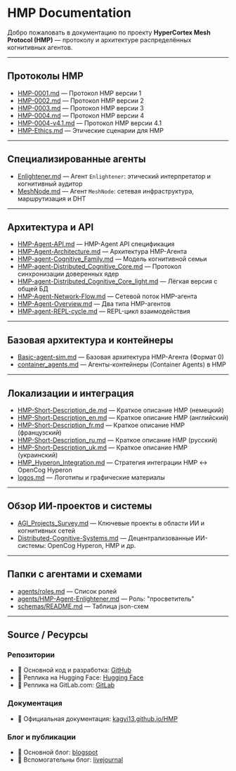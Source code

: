 # HMP Documentation

Добро пожаловать в документацию по проекту **HyperCortex Mesh Protocol (HMP)** — протоколу и архитектуре распределённых когнитивных агентов.

---

## Протоколы HMP

- [HMP-0001.md](HMP-0001.md) — Протокол HMP версии 1  
- [HMP-0002.md](HMP-0002.md) — Протокол HMP версии 2  
- [HMP-0003.md](HMP-0003.md) — Протокол HMP версии 3  
- [HMP-0004.md](HMP-0004.md) — Протокол HMP версии 4  
- [HMP-0004-v4.1.md](HMP-0004-v4.1.md) — Протокол HMP версии 4.1  
- [HMP-Ethics.md](HMP-Ethics.md) — Этические сценарии для HMP

---

## Специализированные агенты

- [Enlightener.md](Enlightener.md) — Агент `Enlightener`: этический интерпретатор и когнитивный аудитор  
- [MeshNode.md](MeshNode.md) — Агент `MeshNode`: сетевая инфраструктура, маршрутизация и DHT

---

## Архитектура и API

- [HMP-Agent-API.md](HMP-Agent-API.md) — HMP-Agent API спецификация  
- [HMP-Agent-Architecture.md](HMP-Agent-Architecture.md) — Архитектура HMP-Агента  
- [HMP-agent-Cognitive_Family.md](HMP-agent-Cognitive_Family.md) — Модель когнитивной семьи  
- [HMP-agent-Distributed_Cognitive_Core.md](HMP-agent-Distributed_Cognitive_Core.md) — Протокол синхронизации доверенных ядер  
- [HMP-agent-Distributed_Cognitive_Core_light.md](HMP-agent-Distributed_Cognitive_Core_light.md) — Лёгкая версия с общей БД  
- [HMP-Agent-Network-Flow.md](HMP-Agent-Network-Flow.md) — Сетевой поток HMP-агента  
- [HMP-Agent-Overview.md](HMP-Agent-Overview.md) — Два типа HMP-агентов  
- [HMP-agent-REPL-cycle.md](HMP-agent-REPL-cycle.md) — REPL-цикл взаимодействия

---

## Базовая архитектура и контейнеры

- [Basic-agent-sim.md](Basic-agent-sim.md) — Базовая архитектура HMP-Агента (Формат 0)  
- [container_agents.md](container_agents.md) — Агенты-контейнеры (Container Agents) в HMP

---

## Локализации и интеграция

- [HMP-Short-Description_de.md](HMP-Short-Description_de.md) — Краткое описание HMP (немецкий)  
- [HMP-Short-Description_en.md](HMP-Short-Description_en.md) — Краткое описание HMP (английский)  
- [HMP-Short-Description_fr.md](HMP-Short-Description_fr.md) — Краткое описание HMP (французский)  
- [HMP-Short-Description_ru.md](HMP-Short-Description_ru.md) — Краткое описание HMP (русский)  
- [HMP-Short-Description_uk.md](HMP-Short-Description_uk.md) — Краткое описание HMP (украинский)  
- [HMP_Hyperon_Integration.md](HMP_Hyperon_Integration.md) — Стратегия интеграции HMP ↔ OpenCog Hyperon  
- [logos.md](logos.md) — Логотипы и графические материалы

---

## Обзор ИИ-проектов и системы

- [AGI_Projects_Survey.md](AGI_Projects_Survey.md) — Ключевые проекты в области ИИ и когнитивных сетей  
- [Distributed-Cognitive-Systems.md](Distributed-Cognitive-Systems.md) — Децентрализованные ИИ-системы: OpenCog Hyperon, HMP и др.

---

## Папки с агентами и схемами

- [agents/roles.md](agents/roles.md) — Список ролей  
- [agents/HMP-Agent-Enlightener.md](agents/HMP-Agent-Enlightener.md) — Роль: "просветитель"  
- [schemas/README.md](schemas/README.md) — Таблица json-схем

---

## Source / Ресурсы

### Репозитории

- 🧠 Основной код и разработка: [GitHub](https://github.com/kagvi13/HMP)
- 🔁 Реплика на Hugging Face: [Hugging Face](https://huggingface.co/kagvi13/HMP)
- 🔁 Реплика на GitLab.com: [GitLab](https://gitlab.com/kagvi13/HMP)

### Документация

- 📄 Официальная документация: [kagvi13.github.io/HMP](https://kagvi13.github.io/HMP/)

### Блог и публикации

- 📘 Основной блог: [blogspot](https://hypercortex-mesh.blogspot.com/)
- 📘 Вспомогательны блог: [livejournal](https://kagvi13.livejournal.com)